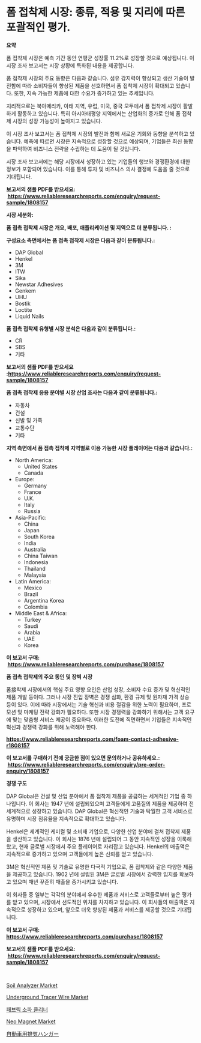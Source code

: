 <p><h1>폼 접착제 시장: 종류, 적용 및 지리에 따른 포괄적인 평가.</h1></p><p><strong>요약</strong></p>
<p><p>폼 접착제 시장은 예측 기간 동안 연평균 성장률 11.2%로 성장할 것으로 예상됩니다. 이 시장 조사 보고서는 시장 상황에 특화된 내용을 제공합니다.</p><p>폼 접착제 시장의 주요 동향은 다음과 같습니다. 섬유 감지력이 향상되고 생산 기술이 발전함에 따라 소비자들이 향상된 제품을 선호하면서 폼 접착제 시장이 확대되고 있습니다. 또한, 지속 가능한 제품에 대한 수요가 증가하고 있는 추세입니다.</p><p>지리적으로는 북아메리카, 아태 지역, 유럽, 미국, 중국 모두에서 폼 접착제 시장이 활발하게 활동하고 있습니다. 특히 아시아태평양 지역에서는 산업화의 증가로 인해 폼 접착제 시장의 성장 가능성이 높아지고 있습니다.</p><p>이 시장 조사 보고서는 폼 접착제 시장의 발전과 함께 새로운 기회와 동향을 분석하고 있습니다. 예측에 따르면 시장은 지속적으로 성장할 것으로 예상되며, 기업들은 최신 동향을 파악하여 비즈니스 전략을 수립하는 데 도움이 될 것입니다.</p><p>시장 조사 보고서에는 해당 시장에서 성장하고 있는 기업들의 행보와 경쟁환경에 대한 정보가 포함되어 있습니다. 이를 통해 투자 및 비즈니스 의사 결정에 도움을 줄 것으로 기대됩니다.</p></p>
<p><strong>보고서의 샘플 PDF를 받으세요: &nbsp;<a href="https://www.reliableresearchreports.com/enquiry/request-sample/1808157">https://www.reliableresearchreports.com/enquiry/request-sample/1808157</a></strong></p>
<p><strong>시장 세분화:</strong></p>
<p><strong> 폼 접촉 접착제 시장은 개요, 배포, 애플리케이션 및 지역으로 더 분류됩니다. :</strong></p>
<p><strong>구성요소 측면에서는 폼 접촉 접착제 시장은 다음과 같이 분류됩니다.:</strong></p>
<p><ul><li>DAP Global</li><li>Henkel</li><li>3M</li><li>ITW</li><li>Sika</li><li>Newstar Adhesives</li><li>Genkem</li><li>UHU</li><li>Bostik</li><li>Loctite</li><li>Liquid Nails</li></ul></p>
<p><strong> 폼 접촉 접착제 유형별 시장 분석은 다음과 같이 분류됩니다.:</strong></p>
<p><ul><li>CR</li><li>SBS</li><li>기타</li></ul></p>
<p><strong>보고서의 샘플 PDF를 받으세요 :<a href="https://www.reliableresearchreports.com/enquiry/request-sample/1808157">https://www.reliableresearchreports.com/enquiry/request-sample/1808157</a></strong></p>
<p><strong> 폼 접촉 접착제 응용 분야별 시장 산업 조사는 다음과 같이 분류됩니다.:</strong></p>
<p><ul><li>자동차</li><li>건설</li><li>신발 및 가죽</li><li>교통수단</li><li>기타</li></ul></p>
<p><strong>지역 측면에서 폼 접촉 접착제 지역별로 이용 가능한 시장 플레이어는 다음과 같습니다.:</strong></p>
<p><ul>
    <li>
        North America:
        <ul>
            <li>United States</li>
            <li>Canada</li>
        </ul>
    </li>
    <li>
        Europe:
        <ul>
            <li>Germany</li>
            <li>France</li>
            <li>U.K.</li>
            <li>Italy</li>
            <li>Russia</li>
        </ul>
    </li>
    <li>
        Asia-Pacific:
        <ul>
            <li>China</li>
            <li>Japan</li>
            <li>South Korea</li>
            <li>India</li>
            <li>Australia</li>
            <li>China Taiwan</li>
            <li>Indonesia</li>
            <li>Thailand</li>
            <li>Malaysia</li>
        </ul>
    </li>
    <li>
        Latin America:
        <ul>
            <li>Mexico</li>
            <li>Brazil</li>
            <li>Argentina Korea</li>
            <li>Colombia</li>
        </ul>
    </li>
    <li>
        Middle East & Africa:
        <ul>
            <li>Turkey</li>
            <li>Saudi</li>
            <li>Arabia</li>
            <li>UAE</li>
            <li>Korea</li>
        </ul>
    </li>
    </ul></p>
<p><strong>이 보고서 구매: &nbsp;<a href="https://www.reliableresearchreports.com/purchase/1808157">https://www.reliableresearchreports.com/purchase/1808157</a></strong></p>
<p><strong>폼 접촉 접착제의 주요 동인 및 장벽 시장</strong></p>
<p><p>폼接착제 시장에서의 핵심 주요 영향 요인은 산업 성장, 소비자 수요 증가 및 혁신적인 제품 개발 등이다. 그러나 시장 진입 장벽은 경쟁 심화, 환경 규제 및 원자재 가격 상승 등이 있다. 이에 따라 시장에서는 기술 혁신과 비용 절감을 위한 노력이 필요하며, 프로모션 및 마케팅 전략 강화가 필요하다. 또한 시장 경쟁력을 강화하기 위해서는 고객 요구에 맞는 맞춤형 서비스 제공이 중요하다. 이러한 도전에 직면하면서 기업들은 지속적인 혁신과 경쟁력 강화를 위해 노력해야 한다.</p></p>
<p><strong><a href="https://www.reliableresearchreports.com/foam-contact-adhesive-r1808157">https://www.reliableresearchreports.com/foam-contact-adhesive-r1808157</a></strong></p>
<p><strong>이 보고서를 구매하기 전에 궁금한 점이 있으면 문의하거나 공유하세요.: &nbsp;<a href="https://www.reliableresearchreports.com/enquiry/pre-order-enquiry/1808157">https://www.reliableresearchreports.com/enquiry/pre-order-enquiry/1808157</a></strong></p>
<p><strong>경쟁 구도</strong></p>
<p><p>DAP Global은 건설 및 산업 분야에서 폼 접착제 제품을 공급하는 세계적인 기업 중 하나입니다. 이 회사는 1947 년에 설립되었으며 고객들에게 고품질의 제품을 제공하여 전 세계적으로 성장하고 있습니다. DAP Global은 혁신적인 기술과 탁월한 고객 서비스로 유명하며 시장 점유율을 지속적으로 확대하고 있습니다.</p><p>Henkel은 세계적인 케미컬 및 소비재 기업으로, 다양한 산업 분야에 걸쳐 접착제 제품을 생산하고 있습니다. 이 회사는 1876 년에 설립되어 그 동안 지속적인 성장을 이룩해왔고, 현재 글로벌 시장에서 주요 플레이어로 자리잡고 있습니다. Henkel의 매출액은 지속적으로 증가하고 있으며 고객들에게 높은 신뢰를 얻고 있습니다.</p><p>3M은 혁신적인 제품 및 기술로 유명한 다국적 기업으로, 폼 접착제와 같은 다양한 제품을 제공하고 있습니다. 1902 년에 설립된 3M은 글로벌 시장에서 강력한 입지를 확보하고 있으며 매년 꾸준히 매출을 증가시키고 있습니다.</p><p>이 회사들 중 일부는 각각의 분야에서 우수한 제품과 서비스로 고객들로부터 높은 평가를 받고 있으며, 시장에서 선도적인 위치를 차지하고 있습니다. 이 회사들의 매출액은 지속적으로 성장하고 있으며, 앞으로 더욱 향상된 제품과 서비스를 제공할 것으로 기대됩니다.</p></p>
<p><strong>이 보고서 구매: &nbsp; <a href="https://www.reliableresearchreports.com/purchase/1808157">https://www.reliableresearchreports.com/purchase/1808157</a></strong></p>
<p><strong>보고서의 샘플 PDF를 받으세요: &nbsp;<a href="https://www.reliableresearchreports.com/enquiry/request-sample/1808157">https://www.reliableresearchreports.com/enquiry/request-sample/1808157</a></strong><strong></strong></p>
<p>&nbsp;</p>
<p><p><a href="https://view.publitas.com/reportprime-1/soil-analyzer-market-size-cagr-trends-2024-2030/">Soil Analyzer Market</a></p><p><a href="https://issuu.com/reportprime-2/docs/underground-tracer-wire-market-size-2030.pptx">Underground Tracer Wire Market</a></p><p><a href="https://github.com/rcabello548/Market-Research-Report-List-1/blob/main/703465038945.md">패브릭 소파 클리너</a></p><p><a href="https://cute-banjo-8ca.notion.site/Neo-Magnet-Market-Report-Reveals-the-Latest-Trends-And-Growth-Opportunities-of-this-Market-2f91292ea0f341c78399ee47689fb5e7">Neo Magnet Market</a></p><p><a href="https://github.com/mohamedbakry57/Market-Research-Report-List-3/blob/main/302555842510.md">自動車用排気ハンガー</a></p></p>